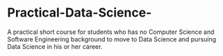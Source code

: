 # Practical-Data-Science-
A practical short course for students who has no Computer Science and Software Engineering background to move to Data Science and pursuing Data Science in his or her career.

